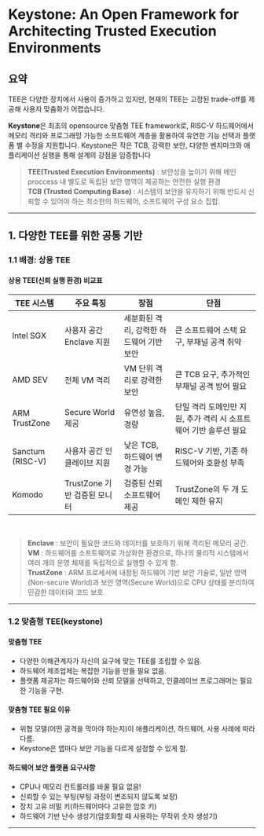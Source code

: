 Keystone: An Open Framework for Architecting Trusted Execution Environments
====

## 요약

 TEE은 다양한 장치에서 사용이 증가하고 있지만, 현재의 TEE는 고정된 trade-off를 제공해 사용자 맞춤화가 어렵습니다.

 **Keystone**은 최초의 opensource 맞춤형 TEE framework로, RISC-V 하드웨어에서 메모리 격리와 프로그래밍 가능한 소프트웨어 계층을 활용하여 유연한 기능 선택과 플랫폼 별 수정을 지원합니다. Keystone은 작은 TCB, 강력한 보안, 다양한 벤치마크와 애플리케이션 실행을 통해 설계의 강점을 입증합니다<br/>
 
> **TEE(Trusted Execution Environments)** : 보안성을 높이기 위해 메인 proccess 내 별도로 독립된 보안 영역이 제공하는 안전한 실행 환경<br/>
> **TCB (Trusted Computing Base)** : 시스템의 보안을 유지하기 위해 반드시 신뢰할 수 있어야 하는 최소한의 하드웨어, 소프트웨어 구성 요소 집합.

-------

## 1.  다양한 TEE를 위한 공통 기반  
### 1.1 배경: 상용 TEE
#### 상용 TEE(신뢰 실행 환경) 비교표

|TEE 시스템	|주요 특징	|장점|	단점|
|--|--|--|--|
|Intel SGX	|사용자 공간 Enclave 지원	|세분화된 격리, 강력한 하드웨어 기반 보안	|큰 소프트웨어 스택 요구, 부채널 공격 취약|
|AMD SEV	|전체 VM 격리	|VM 단위 격리로 강력한 보안	|큰 TCB 요구, 추가적인 부채널 공격 방어 필요|
|ARM TrustZone	|Secure World 제공|	유연성 높음, 경량	|단일 격리 도메인만 지원, 추가 격리 시 소프트웨어 기반 솔루션 필요|
|Sanctum (RISC-V)|	사용자 공간 인클레이브 지원	|낮은 TCB, 하드웨어 변경 가능	|RISC-V 기반, 기존 하드웨어와 호환성 부족|
|Komodo	|TrustZone 기반 검증된 모니터|	검증된 신뢰 소프트웨어 제공	|TrustZone의 두 개 도메인 제한 유지|
<br/>

> **Enclave** : 보안이 필요한 코드와 데이터를 보호하기 위해 격리된 메모리 공간.<br/>
> **VM** : 하드웨어를 소프트웨어로 가상화한 환경으로, 하나의 물리적 시스템에서 여러 개의 운영 체제를 독립적으로 실행할 수 있게 함.<br/>
> **TrustZone** : ARM 프로세서에 내장된 하드웨어 기반 보안 기술로, 일반 영역(Non-secure World)과 보안 영역(Secure World)으로 CPU 상태를 분리하여 민감한 데이터와 코드 보호

---------

### 1.2 맞춤형 TEE(keystone)

#### 맞춤형 TEE
- 다양한 이해관계자가 자신의 요구에 맞는 TEE를 조립할 수 있음.
- 하드웨어 제조업체는 복잡한 기능을 만들 필요 없음. 
- 플랫폼 제공자는 하드웨어와 신뢰 모델을 선택하고, 인클레이브 프로그래머는 필요한 기능을 구현.

#### 맞춤형 TEE 필요 이유

- 위협 모델(어떤 공격을 막아야 하는지)이 애플리케이션, 하드웨어, 사용 사례에 따라 다름.
- Keystone은 앱마다 보안 기능을 다르게 설정할 수 있게 함.

#### 하드웨어 보안 플랫폼 요구사항

- CPU나 메모리 컨트롤러를 바꿀 필요 없음!
- 신뢰할 수 있는 부팅(부팅 과정이 변조되지 않도록 보장)
- 장치 고유 비밀 키(하드웨어마다 고유한 암호 키)
- 하드웨어 기반 난수 생성기(암호화할 때 사용하는 무작위 숫자 생성기)

--------------------------------------------------------




















































































































































